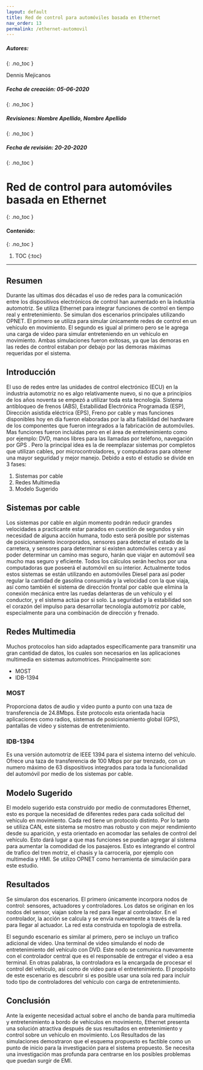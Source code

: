 ```yaml
---
layout: default
title: Red de control para automóviles basada en Ethernet
nav_order: 13
permalink: /ethernet-automovil
---
```

##### **Autores:**
{: .no_toc } 

Dennis Mejicanos

##### **Fecha de creación:** 05-06-2020
{: .no_toc }

##### **Revisiones:**  Nombre Apellido, Nombre Apellido
{: .no_toc }

##### **Fecha de revisión:** 20-20-2020
{: .no_toc }

# Red de control para automóviles basada en Ethernet
{: .no_toc }

#### Contenido:
{: .no_toc }

1. TOC
{:toc}

---


## Resumen
Durante las ultimas dos décadas el uso de redes para la comunicación entre los dispositivos electrónicos de control han aumentado en la industria automotriz. Se utiliza Ethernet para integrar funciones de control en tiempo real y entretenimiento. Se simulan dos escenarios principales utilizando OPNET. El primero se utiliza para simular únicamente redes de control en un vehículo en movimiento. El segundo es igual al primero pero se le agrega una carga de video para simular entreteniendo en un vehículo en movimiento. Ambas simulaciones fueron exitosas, ya que las demoras en las redes de control estaban por debajo por las demoras máximas requeridas por el sistema.

## Introducción

El uso de redes entre las unidades de control electrónico (ECU) en la industria automotriz no es algo relativamente nuevo, si no que a principios de los años noventa se empezó a utilizar toda esta tecnología.  Sistema antibloqueo de frenos (ABS), Estabilidad Electrónica Programada (ESP), Dirección asistida eléctrica (EPS), Freno por cable y mas funciones disponibles hoy en día fueron elaboradas por la alta fiabilidad del hardware de los componentes que fueron integrados a la fabricación de automóviles. Mas funciones fueron incluidas pero en el área de entretenimiento como por ejemplo: DVD, manos libres para las llamadas por teléfono, navegación por GPS . Pero la principal idea es la de reemplazar sistemas por completos que utilizan cables, por microcontroladores, y computadoras para obtener una mayor seguridad y mejor manejo. Debido a esto el estudio se divide en 3 fases:

1. Sistemas por cable
2. Redes Multimedia
3. Modelo Sugerido



## Sistemas por cable
Los sistemas por cable en algún momento podrán reducir grandes velocidades a practicante estar parados en cuestión de segundos y sin necesidad de alguna acción humana, todo esto será posible por sistemas de posicionamiento incorporados, sensores para detectar el estado de la carretera, y sensores para determinar si existen automóviles cerca y así poder determinar un camino mas seguro, harán que viajar en automóvil sea mucho mas seguro y eficiente. Todos los cálculos serán hechos por una computadoras que poseerá el automóvil en su interior. Actualmente todos estos sistemas se están utilizando en automóviles Diesel para así poder regular la cantidad de gasolina consumida y la velocidad con la que viaja, así como también el sistema de dirección frontal por cable que elimina la conexión mecánica entre las ruedas delanteras de un vehículo y el conductor, y el sistema actúa por si solo. La seguridad y la estabilidad son el corazón del impulso para desarrollar tecnología automotriz por cable, especialmente para una combinación de dirección y frenado.

## Redes Multimedia

Muchos protocolos han sido adaptados específicamente para transmitir una gran cantidad de datos, los cuales son necesarios en las aplicaciones multimedia en sistemas automotrices. Principalmente son:

- MOST
- IDB-1394

### MOST

Proporciona datos de audio y video punto a punto con una taza de transferencia de 24.8Mbps. Este protocolo esta orientada hacia aplicaciones como radios, sistemas de posicionamiento global (GPS), pantallas de video y sistemas de entretenimiento. 

### IDB-1394

Es una versión automotriz de IEEE 1394 para el sistema interno del vehículo. Ofrece una taza de transferencia de 100 Mbps por par trenzado, con un numero máximo de 63 dispositivos integrados para toda la funcionalidad del automóvil por medio de los sistemas por cable.

## Modelo Sugerido

El modelo sugerido esta construido por medio de conmutadores Ethernet, esto es porque la necesidad de diferentes redes para cada solicitud del vehículo en movimiento. Cada red tiene un protocolo distinto. Por lo tanto se utiliza CAN, este sistema se mostro mas robusto y con mejor rendimiento desde su aparición, y esta orientado en acomodar las señales de control del vehículo. Esto dará lugar a que mas funciones se puedan agregar al sistema para aumentar la comodidad de los pasajeros. Esto es integrando el control de trafico del tren motriz, el chasis y la carrocería, por ejemplo con multimedia y HMI. Se utilizo OPNET como herramienta de simulación para este estudio.

## Resultados

Se simularon dos escenarios. El primero únicamente incorpora nodos de control: sensores, actuadores y controladores. Los datos se originan en los nodos del sensor, viajan sobre la red para llegar al controlador. En el controlador, la acción se calcula y se envía nuevamente a través de la red para llegar al actuador. La red esta construida en topología de estrella.

El segundo escenario es similar al primero, pero se incluyo un trafico adicional de video. Una terminal de video simulando el nodo de entretenimiento del vehículo con DVD. Este nodo se comunica nuevamente con el controlador central que es el responsable de entregar el video a esa terminal. En otras palabras, la controladora es la encargada de procesar el control del vehículo, así como de video para el entretenimiento. El propósito de este escenario es descubrir si es posible usar una sola red para incluir todo tipo de controladores del vehículo con carga de entretenimiento.

## Conclusión

Ante la exigente necesidad actual sobre el ancho de banda para multimedia y entretenimiento a bordo de vehículos en movimiento, Ethernet presenta una solución atractiva después de sus resultados en entretenimiento y control sobre un vehículo en movimiento. Los Resultados de las simulaciones demostraron que el esquema propuesto es factible como un punto de inicio para la investigación para el sistema propuesto. Se necesita una investigación mas profunda para centrarse en los posibles problemas que puedan surgir de EMI.